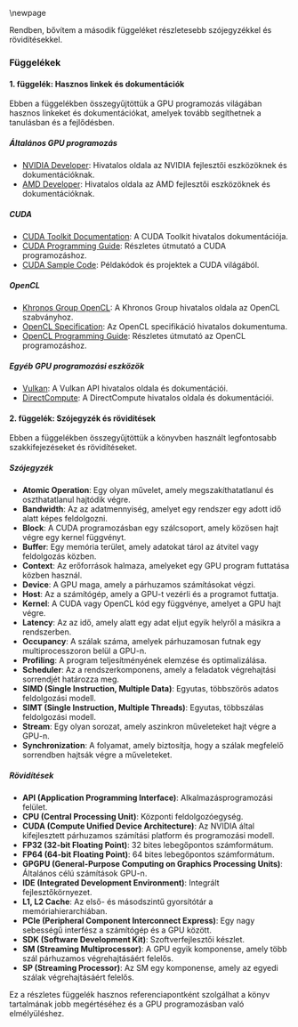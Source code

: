 \newpage

Rendben, bővítem a második függeléket részletesebb szójegyzékkel és rövidítésekkel.

### Függelékek

#### 1. függelék: Hasznos linkek és dokumentációk

Ebben a függelékben összegyűjtöttük a GPU programozás világában hasznos linkeket és dokumentációkat, amelyek tovább segíthetnek a tanulásban és a fejlődésben.

##### Általános GPU programozás
- [NVIDIA Developer](https://developer.nvidia.com): Hivatalos oldala az NVIDIA fejlesztői eszközöknek és dokumentációknak.
- [AMD Developer](https://developer.amd.com): Hivatalos oldala az AMD fejlesztői eszközöknek és dokumentációknak.

##### CUDA
- [CUDA Toolkit Documentation](https://docs.nvidia.com/cuda/): A CUDA Toolkit hivatalos dokumentációja.
- [CUDA Programming Guide](https://docs.nvidia.com/cuda/cuda-c-programming-guide/index.html): Részletes útmutató a CUDA programozáshoz.
- [CUDA Sample Code](https://github.com/NVIDIA/cuda-samples): Példakódok és projektek a CUDA világából.

##### OpenCL
- [Khronos Group OpenCL](https://www.khronos.org/opencl/): A Khronos Group hivatalos oldala az OpenCL szabványhoz.
- [OpenCL Specification](https://www.khronos.org/registry/OpenCL/specs/): Az OpenCL specifikáció hivatalos dokumentuma.
- [OpenCL Programming Guide](https://www.khronos.org/registry/OpenCL/sdk/2.2/docs/man/html/): Részletes útmutató az OpenCL programozáshoz.

##### Egyéb GPU programozási eszközök
- [Vulkan](https://www.khronos.org/vulkan/): A Vulkan API hivatalos oldala és dokumentációi.
- [DirectCompute](https://learn.microsoft.com/en-us/windows/win32/direct3d11/directcompute-overview): A DirectCompute hivatalos oldala és dokumentációi.

#### 2. függelék: Szójegyzék és rövidítések

Ebben a függelékben összegyűjtöttük a könyvben használt legfontosabb szakkifejezéseket és rövidítéseket.

##### Szójegyzék
- **Atomic Operation**: Egy olyan művelet, amely megszakíthatatlanul és oszthatatlanul hajtódik végre.
- **Bandwidth**: Az az adatmennyiség, amelyet egy rendszer egy adott idő alatt képes feldolgozni.
- **Block**: A CUDA programozásban egy szálcsoport, amely közösen hajt végre egy kernel függvényt.
- **Buffer**: Egy memória terület, amely adatokat tárol az átvitel vagy feldolgozás közben.
- **Context**: Az erőforrások halmaza, amelyeket egy GPU program futtatása közben használ.
- **Device**: A GPU maga, amely a párhuzamos számításokat végzi.
- **Host**: Az a számítógép, amely a GPU-t vezérli és a programot futtatja.
- **Kernel**: A CUDA vagy OpenCL kód egy függvénye, amelyet a GPU hajt végre.
- **Latency**: Az az idő, amely alatt egy adat eljut egyik helyről a másikra a rendszerben.
- **Occupancy**: A szálak száma, amelyek párhuzamosan futnak egy multiprocesszoron belül a GPU-n.
- **Profiling**: A program teljesítményének elemzése és optimalizálása.
- **Scheduler**: Az a rendszerkomponens, amely a feladatok végrehajtási sorrendjét határozza meg.
- **SIMD (Single Instruction, Multiple Data)**: Egyutas, többszörös adatos feldolgozási modell.
- **SIMT (Single Instruction, Multiple Threads)**: Egyutas, többszálas feldolgozási modell.
- **Stream**: Egy olyan sorozat, amely aszinkron műveleteket hajt végre a GPU-n.
- **Synchronization**: A folyamat, amely biztosítja, hogy a szálak megfelelő sorrendben hajtsák végre a műveleteket.

##### Rövidítések
- **API (Application Programming Interface)**: Alkalmazásprogramozási felület.
- **CPU (Central Processing Unit)**: Központi feldolgozóegység.
- **CUDA (Compute Unified Device Architecture)**: Az NVIDIA által kifejlesztett párhuzamos számítási platform és programozási modell.
- **FP32 (32-bit Floating Point)**: 32 bites lebegőpontos számformátum.
- **FP64 (64-bit Floating Point)**: 64 bites lebegőpontos számformátum.
- **GPGPU (General-Purpose Computing on Graphics Processing Units)**: Általános célú számítások GPU-n.
- **IDE (Integrated Development Environment)**: Integrált fejlesztőkörnyezet.
- **L1, L2 Cache**: Az első- és másodszintű gyorsítótár a memóriahierarchiában.
- **PCIe (Peripheral Component Interconnect Express)**: Egy nagy sebességű interfész a számítógép és a GPU között.
- **SDK (Software Development Kit)**: Szoftverfejlesztői készlet.
- **SM (Streaming Multiprocessor)**: A GPU egyik komponense, amely több szál párhuzamos végrehajtásáért felelős.
- **SP (Streaming Processor)**: Az SM egy komponense, amely az egyedi szálak végrehajtásáért felelős.

Ez a részletes függelék hasznos referenciapontként szolgálhat a könyv tartalmának jobb megértéséhez és a GPU programozásban való elmélyüléshez.